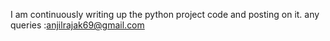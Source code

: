 I am continuously writing up the python project code and posting on it.
any queries :anjilrajak69@gmail.com
